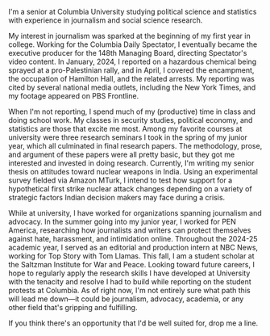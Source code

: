 I'm a senior at Columbia University studying political science and statistics with experience in journalism and social science research.

My interest in journalism was sparked at the beginning of my first year in college. Working for the Columbia Daily Spectator, I eventually became the executive producer for the 148th Managing Board, directing Spectator's video content. In January, 2024, I reported on a hazardous chemical being sprayed at a pro-Palestinian rally, and in April, I covered the encampment, the occupation of Hamilton Hall, and the related arrests. My reporting was cited by several national media outlets, including the New York Times, and my footage appeared on PBS Frontline.

When I'm not reporting, I spend much of my (productive) time in class and doing school work. My classes in security studies, political economy, and statistics are those that excite me most. Among my favorite courses at university were three research seminars I took in the spring of my junior year, which all culminated in final research papers. The methodology, prose, and argument of these papers were all pretty basic, but they got me interested and invested in doing research. Currently, I'm writing my senior thesis on attitudes toward nuclear weapons in India. Using an experimental survey fielded via Amazon MTurk, I intend to test how support for a hypothetical first strike nuclear attack changes depending on a variety of strategic factors Indian decision makers may face during a crisis.

While at university, I have worked for organizations spanning journalism and advocacy. In the summer going into my junior year, I worked for PEN America, researching how journalists and writers can protect themselves against hate, harassment, and intimidation online. Throughout the 2024-25 academic year, I served as an editorial and production intern at NBC News, working for Top Story with Tom Llamas. This fall, I am a student scholar at the Saltzman Institute for War and Peace. Looking toward future careers, I hope to regularly apply the research skills I have developed at University with the tenacity and resolve I had to build while reporting on the student protests at Columbia. As of right now, I'm not entirely sure what path this will lead me down—it could be journalism, advocacy, academia, or any other field that's gripping and fulfilling.

If you think there's an opportunity that I'd be well suited for, drop me a line.
